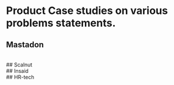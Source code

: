 # Product Case studies on various problems statements.
## Mastadon
<br>
## Scalnut
<br>
## Insaid
<br>
## HR-tech
